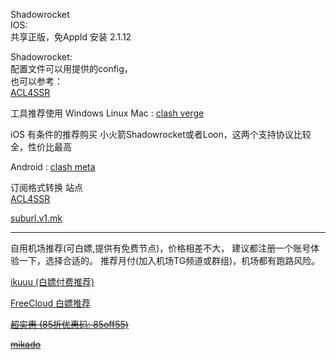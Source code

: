 Shadowrocket    
IOS:   
共享正版，免AppId 安装 2.1.12    

Shadowrocket:  
配置文件可以用提供的config，  
也可以参考：  
[ACL4SSR](https://github.com/ACL4SSR/ACL4SSR/tree/master)

工具推荐使用 
Windows Linux Mac : [clash verge](https://github.com/clash-verge-rev/clash-verge-rev)

iOS 有条件的推荐购买
小火箭Shadowrocket或者Loon，这两个支持协议比较全，性价比最高

Android  : [clash meta](https://github.com/MetaCubeX/ClashMetaForAndroid)

订阅格式转换 站点  
[ACL4SSR](https://acl4ssr-sub.github.io)

[suburl.v1.mk](https://suburl.v1.mk)

-----------------

自用机场推荐(可白嫖,提供有免费节点)，价格相差不大，
建议都注册一个账号体验一下，选择合适的。
推荐月付(加入机场TG频道或群组)，机场都有跑路风险。

[ikuuu (白嫖付费推荐)](https://ikuuu.pw/auth/register?code=KutA)

[FreeCloud 白嫖推荐](https://www.intel.im/#/register?code=3AD7Ki9R)

~~[超实惠 (85折优惠码: 85off55)](http://cshjc.shop/web/#/login?code=svmc5kzK)~~

~~[mikado](https://mk.mikadonet.xyz/#/register?code=4Z3RvQFJ)~~
